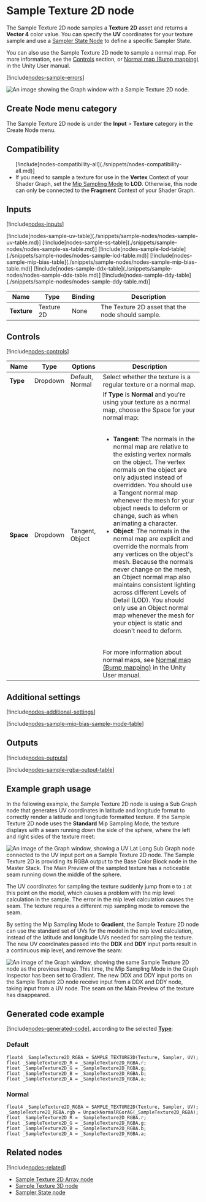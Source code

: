 # Sample Texture 2D node

The Sample Texture 2D node samples a **Texture 2D** asset and returns a **Vector 4** color value. You can specify the **UV** coordinates for your texture sample and use a [Sampler State Node](Sampler-State-Node.md) to define a specific Sampler State.

You can also use the Sample Texture 2D node to sample a normal map. For more information, see the [Controls](#controls) section, or [Normal map (Bump mapping)](https://docs.unity3d.com/Manual/StandardShaderMaterialParameterNormalMap.html) in the Unity User manual.

[!include[nodes-sample-errors](./snippets/sample-nodes/nodes-sample-errors.md)]

![An image showing the Graph window with a Sample Texture 2D node.](images/sg-sample-texture-2d-node.png)

## Create Node menu category

The Sample Texture 2D node is under the **Input** &gt; **Texture** category in the Create Node menu.

## Compatibility

<ul>
    [!include[nodes-compatibility-all](./snippets/nodes-compatibility-all.md)]
    <li>If you need to sample a texture for use in the <strong>Vertex</strong> Context of your Shader Graph, set the <a href="#additional-node-settings">Mip Sampling Mode</a> to <strong>LOD</strong>. Otherwise, this node can only be connected to the <strong>Fragment</strong> Context of your Shader Graph.</li>
</ul>



## Inputs

[!include[nodes-inputs](./snippets/nodes-inputs.md)]

<table>
<thead>
<tr>
<th><strong>Name</strong></th>
<th><strong>Type</strong></th>
<th><strong>Binding</strong></th>
<th><strong>Description</strong></th>
</tr>
</thead>
<tbody>
<tr>
<td><strong>Texture</strong></td>
<td>Texture 2D</td>
<td>None</td>
<td>The Texture 2D asset that the node should sample.</td>
</tr>
[!include[nodes-sample-uv-table](./snippets/sample-nodes/nodes-sample-uv-table.md)]
[!include[nodes-sample-ss-table](./snippets/sample-nodes/nodes-sample-ss-table.md)]
[!include[nodes-sample-lod-table](./snippets/sample-nodes/nodes-sample-lod-table.md)]
[!include[nodes-sample-mip-bias-table](./snippets/sample-nodes/nodes-sample-mip-bias-table.md)]
[!include[nodes-sample-ddx-table](./snippets/sample-nodes/nodes-sample-ddx-table.md)]
[!include[nodes-sample-ddy-table](./snippets/sample-nodes/nodes-sample-ddy-table.md)]
</tbody>
</table>

## Controls

[!include[nodes-controls](./snippets/nodes-controls.md)]

<table>
<thead>
<tr>
<th><strong>Name</strong></th>
<th><strong>Type</strong></th>
<th><strong>Options</strong></th>
<th><strong>Description</strong></th>
</tr>
</thead>
<tbody>
<tr>
<td><strong>Type</strong></td>
<td>Dropdown</td>
<td>Default, Normal</td>
<td>Select whether the texture is a regular texture or a normal map. </td>
</tr>
<tr>
<td><strong>Space</strong></td>
<td>Dropdown</td>
<td>Tangent, Object</td>
<td>If <strong>Type</strong> is <strong>Normal</strong> and you're using your texture as a normal map, choose the Space for your normal map: <br/><br/>
<ul>
<li><strong>Tangent:</strong> The normals in the normal map are relative to the existing vertex normals on the object. The vertex normals on the object are only adjusted instead of overridden. You should use a Tangent normal map whenever the mesh for your object needs to deform or change, such as when animating a character.</li>
<li><strong>Object</strong>: The normals in the normal map are explicit and override the normals from any vertices on the object's mesh. Because the normals never change on the mesh, an Object normal map also maintains consistent lighting across different Levels of Detail (LOD). You should only use an Object normal map whenever the mesh for your object is static and doesn't need to deform.</li>
</ul> <br/> For more information about normal maps, see <a href="https://docs.unity3d.com/Manual/StandardShaderMaterialParameterNormalMap.html">Normal map (Bump mapping)</a> in the Unity User manual.</td>
</tr>
</tbody>
</table>

## Additional settings

[!include[nodes-additional-settings](./snippets/nodes-additional-settings.md)]

[!include[nodes-sample-mip-bias-sample-mode-table](./snippets/sample-nodes/nodes-sample-mip-bias-sample-mode-table.md)]

## Outputs

[!include[nodes-outputs](./snippets/nodes-outputs.md)]

[!include[nodes-sample-rgba-output-table](./snippets/sample-nodes/nodes-sample-rgba-output-table.md)]

## Example graph usage

In the following example, the Sample Texture 2D node is using a Sub Graph node that generates UV coordinates in latitude and longitude format to correctly render a latitude and longitude formatted texture. If the Sample Texture 2D node uses the **Standard** Mip Sampling Mode, the texture displays with a seam running down the side of the sphere, where the left and right sides of the texture meet:

![An image of the Graph window, showing a UV Lat Long Sub Graph node connected to the UV input port on a Sample Texture 2D node. The Sample Texture 2D is providing its RGBA output to the Base Color Block node in the Master Stack. The Main Preview of the sampled texture has a noticeable seam running down the middle of the sphere.](images/sg-sample-texture-2d-node-example.png)

The UV coordinates for sampling the texture suddenly jump from `0` to `1` at this point on the model, which causes a problem with the mip level calculation in the sample. The error in the mip level calculation causes the seam. The texture requires a different mip sampling mode to remove the seam.

By setting the Mip Sampling Mode to **Gradient**, the Sample Texture 2D node can use the standard set of UVs for the model in the mip level calculation, instead of the latitude and longitude UVs needed for sampling the texture. The new UV coordinates passed into the **DDX** and **DDY** input ports result in a continuous mip level, and remove the seam:

![An image of the Graph window, showing the same Sample Texture 2D node as the previous image. This time, the Mip Sampling Mode in the Graph Inspector has been set to Gradient. The new DDX and DDY input ports on the Sample Texture 2D node receive input from a DDX and DDY node, taking input from a UV node. The seam on the Main Preview of the texture has disappeared.](images/sg-sample-texture-2d-node-example-2.png)

## Generated code example

[!include[nodes-generated-code](./snippets/nodes-generated-code.md)], according to the selected [**Type**](#controls):

### Default

```
float4 _SampleTexture2D_RGBA = SAMPLE_TEXTURE2D(Texture, Sampler, UV);
float _SampleTexture2D_R = _SampleTexture2D_RGBA.r;
float _SampleTexture2D_G = _SampleTexture2D_RGBA.g;
float _SampleTexture2D_B = _SampleTexture2D_RGBA.b;
float _SampleTexture2D_A = _SampleTexture2D_RGBA.a;
```

### Normal

```
float4 _SampleTexture2D_RGBA = SAMPLE_TEXTURE2D(Texture, Sampler, UV);
_SampleTexture2D_RGBA.rgb = UnpackNormalRGorAG(_SampleTexture2D_RGBA);
float _SampleTexture2D_R = _SampleTexture2D_RGBA.r;
float _SampleTexture2D_G = _SampleTexture2D_RGBA.g;
float _SampleTexture2D_B = _SampleTexture2D_RGBA.b;
float _SampleTexture2D_A = _SampleTexture2D_RGBA.a;
```

## Related nodes

[!include[nodes-related](./snippets/nodes-related.md)]


- [Sample Texture 2D Array node](Sample-Texture-2D-Array-Node.md)
- [Sample Texture 3D node](Sample-Texture-3D-Node.md)
- [Sampler State node](Sampler-State-Node.md)
